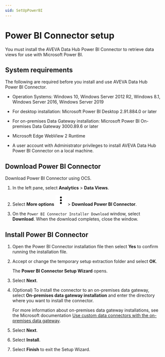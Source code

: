 ```yaml
---
uid: SetUpPowerBI
---
```


# Power BI Connector setup

You must install the AVEVA Data Hub Power BI Connector to retrieve data views for use with Microsoft Power BI.

## System requirements

The following are required before you install and use AVEVA Data Hub Power BI Connector.

- Operation Systems: Windows 10, Windows Server 2012 R2, Windows 8.1, Windows Server 2016, Windows Server 2019

- For desktop installation: Microsoft Power BI Desktop 2.91.884.0 or later

- For on-premises Data Gateway installation: Microsoft Power BI On-premises Data Gateway 3000.89.6 or later

- Microsoft Edge WebView 2 Runtime

- A user account with Administrator privileges to install AVEVA Data Hub Power BI Connector on a local machine.

## Download Power BI Connector

Download Power BI Connector using OCS.

1. In the left pane, select **Analytics** > **Data Views**.

2. Select **More options** ![more-options](../../_icons/default/dots-vertical.svg) > **Download Power BI Connector**.

3. On the `Power BI Connector Installer Download` window, select **Download**. When the download completes, close the window.

## Install Power BI Connector

<!-- You can install Power BI Connector by wizard or command line.

### Wizard installation -->

1. Open the Power BI Connector installation file then select **Yes** to confirm running the installation file.

1. Accept or change the temporary setup extraction folder and select **OK**.

    The **Power BI Connector Setup Wizard** opens.

1. Select **Next**.

1. (Optional) To install the connector to an on-premises data gateway, select **On-premises data gateway installation** and enter the directory where you want to install the connector.

    For more information about on-premises data gateway installations, see the Microsoft documentation [Use custom data connectors with the on-premises data gateway](https://learn.microsoft.com/en-us/power-bi/connect-data/service-gateway-custom-connectors).

1. Select **Next**.

1. Select **Install**.

1. Select **Finish** to exit the Setup Wizard.

<!-- ### Command line silent installation

1. From the Power BI Connector installation file download directory, open a command prompt window and enter following command:

    ```bash
    .\OCSDataConnectorInstaller.exe -Y INSTALLDIR="<install path>" /quiet`
    ```

    **Note:** Power BI Connector supports silent installation for on-premises data gateway installations. -->
